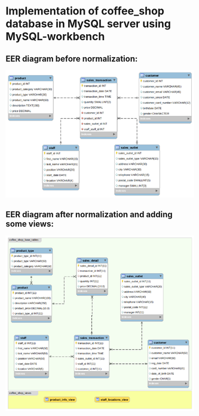 # Implementation of coffee_shop database in MySQL server using MySQL-workbench
## EER diagram before normalization:
![](https://github.com/Viktor-Sok/Data-Engineering-MLOps/blob/main/Databases/MySQL_Database_coffee_shop/EER_models_images/Non-normilized_EER_Coffee_Shop_model.png)
## EER diagram after normalization and adding some views:
![](https://github.com/Viktor-Sok/Data-Science-Portfolio/blob/main/MySQL_Database_coffee_shop/EER_models_images/Normilized_EER_Coffee_Shop_model_.png?raw=true)

